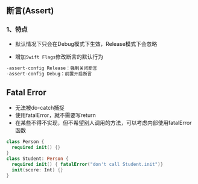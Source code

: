 ## 断言(Assert)

### 1、特点

* 默认情况下只会在Debug模式下生效，Release模式下会忽略

* 增加```Swift Flags```修改断言的默认行为

```swift
-assert-config Release：强制关闭断言
-assert-config Debug：前置开启断言
```



## Fatal Error

* 无法被do-catch捕捉
* 使用fatalError，就不需要写return
* 在某些不得不实现，但不希望别人调用的方法，可以考虑内部使用fatalError函数

```swift
class Person {
  required init() {}
}
class Student: Person {
  required init() { fatalError("don't call Student.init")}
  init(score: Int) {}
}
```

